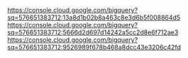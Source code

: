 https://console.cloud.google.com/bigquery?sq=576651383712:13a8d1b02b8a463c8e3d6b5f008864d5
https://console.cloud.google.com/bigquery?sq=576651383712:5666d2d697d14242a5cc2d8e6f712ae3
https://console.cloud.google.com/bigquery?sq=576651383712:9526989f678b468a8dcc43e3206c42fd
